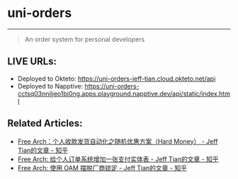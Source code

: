 # uni-orders

-----

> An order system for personal developers

## LIVE URLs:
- Deployed to Okteto: https://uni-orders-jeff-tian.cloud.okteto.net/api
- Deployed to Napptive: https://uni-orders-cctsq03nniljeo1bj0ng.apps.playground.napptive.dev/api/static/index.html

## Related Articles:

- [Free Arch：个人收款发货自动化之随机优惠方案（Hard Money） - Jeff Tian的文章 - 知乎](https://zhuanlan.zhihu.com/p/569483206)
- [Free Arch: 给个人订单系统增加一张支付实体表 - Jeff Tian的文章 - 知乎](https://zhuanlan.zhihu.com/p/569799753)
- [Free Arch: 使用 OAM 摆脱厂商锁定 - Jeff Tian的文章 - 知乎](https://zhuanlan.zhihu.com/p/571009896)